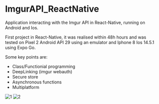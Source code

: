 # ImgurAPI_ReactNative
Application interacting with the Imgur API in React-Native, running on Android and Ios.

First project in React-Native, it was realised within 48h hours and was tested on Pixel 2 Android API 29 using an emulator and Iphone 8 Ios 14.5.1 using Expo Go.

Some key points are: 
- Class/Functionial programming
- DeepLinking (imgur webauth)
- Secure store
- Asynchronous functions
- Multiplatform


![1](https://user-images.githubusercontent.com/9270970/157233843-d93763a6-9b72-4028-a269-fff71506910c.png)
![2](https://user-images.githubusercontent.com/9270970/157234241-b0bd433b-03b6-4719-8a6d-e5eb16d824c1.png)
